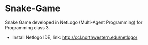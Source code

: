 # Snake-Game
Snake Game developed in NetLogo (Multi-Agent Programming) for Programming class 3.
- Install Netlogo IDE, link: http://ccl.northwestern.edu/netlogo/
